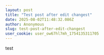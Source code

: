 ```yaml
---
layout: post
title: "Test post after edit changest"
date: 2025-08-02T11:48:32.086Z
author: Anonymous
slug: test-post-after-edit-changest
user_cookie: user_ow67hl7mh_1754135311705
---
```


test

